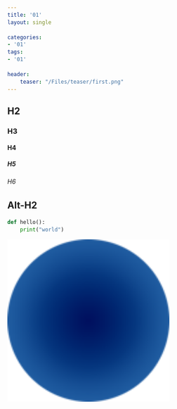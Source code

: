 ```yaml
---
title: '01'
layout: single

categories:
- '01'
tags:
- '01'

header:
    teaser: "/Files/teaser/first.png"
---
```


## H2

### H3

#### H4

##### H5

###### H6

## Alt-H2
```python
def hello():
    print("world")
```

<img src="/assets/images/logo 128.png" title="" alt="logo 512.png" width="369">
